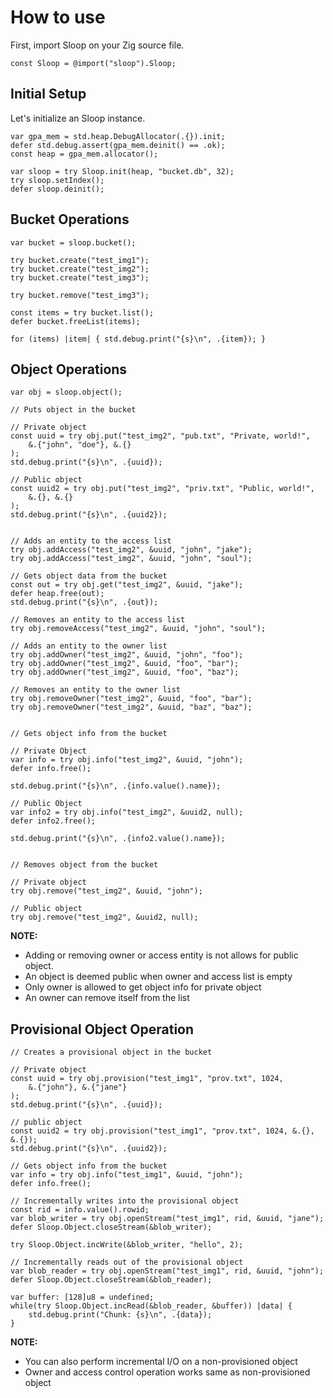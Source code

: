 # How to use

First, import Sloop on your Zig source file.

```zig
const Sloop = @import("sloop").Sloop;
```

## Initial Setup

Let's initialize an Sloop instance.

```zig
var gpa_mem = std.heap.DebugAllocator(.{}).init;
defer std.debug.assert(gpa_mem.deinit() == .ok);
const heap = gpa_mem.allocator();

var sloop = try Sloop.init(heap, "bucket.db", 32);
try sloop.setIndex();
defer sloop.deinit();
```

## Bucket Operations

```zig
var bucket = sloop.bucket();

try bucket.create("test_img1");
try bucket.create("test_img2");
try bucket.create("test_img3");

try bucket.remove("test_img3");

const items = try bucket.list();
defer bucket.freeList(items);

for (items) |item| { std.debug.print("{s}\n", .{item}); }
```

## Object Operations

```zig
var obj = sloop.object();

// Puts object in the bucket

// Private object
const uuid = try obj.put("test_img2", "pub.txt", "Private, world!",
    &.{"john", "doe"}, &.{}
);
std.debug.print("{s}\n", .{uuid});

// Public object
const uuid2 = try obj.put("test_img2", "priv.txt", "Public, world!",
    &.{}, &.{}
);
std.debug.print("{s}\n", .{uuid2});


// Adds an entity to the access list
try obj.addAccess("test_img2", &uuid, "john", "jake");
try obj.addAccess("test_img2", &uuid, "john", "soul");

// Gets object data from the bucket
const out = try obj.get("test_img2", &uuid, "jake");
defer heap.free(out);
std.debug.print("{s}\n", .{out});

// Removes an entity to the access list
try obj.removeAccess("test_img2", &uuid, "john", "soul");

// Adds an entity to the owner list
try obj.addOwner("test_img2", &uuid, "john", "foo");
try obj.addOwner("test_img2", &uuid, "foo", "bar");
try obj.addOwner("test_img2", &uuid, "foo", "baz");

// Removes an entity to the owner list
try obj.removeOwner("test_img2", &uuid, "foo", "bar");
try obj.removeOwner("test_img2", &uuid, "baz", "baz");


// Gets object info from the bucket

// Private Object
var info = try obj.info("test_img2", &uuid, "john");
defer info.free();

std.debug.print("{s}\n", .{info.value().name});

// Public Object
var info2 = try obj.info("test_img2", &uuid2, null);
defer info2.free();

std.debug.print("{s}\n", .{info2.value().name});


// Removes object from the bucket

// Private object
try obj.remove("test_img2", &uuid, "john");

// Public object
try obj.remove("test_img2", &uuid2, null);
```

**NOTE:**

- Adding or removing owner or access entity is not allows for public object.
- An object is deemed public when owner and access list is empty
- Only owner is allowed to get object info for private object
- An owner can remove itself from the list

## Provisional Object Operation

```zig
// Creates a provisional object in the bucket

// Private object
const uuid = try obj.provision("test_img1", "prov.txt", 1024,
    &.{"john"}, &.{"jane"}
);
std.debug.print("{s}\n", .{uuid});

// public object
const uuid2 = try obj.provision("test_img1", "prov.txt", 1024, &.{}, &.{});
std.debug.print("{s}\n", .{uuid2});

// Gets object info from the bucket
var info = try obj.info("test_img1", &uuid, "john");
defer info.free();

// Incrementally writes into the provisional object
const rid = info.value().rowid;
var blob_writer = try obj.openStream("test_img1", rid, &uuid, "jane");
defer Sloop.Object.closeStream(&blob_writer);

try Sloop.Object.incWrite(&blob_writer, "hello", 2);

// Incrementally reads out of the provisional object
var blob_reader = try obj.openStream("test_img1", rid, &uuid, "john");
defer Sloop.Object.closeStream(&blob_reader);

var buffer: [128]u8 = undefined;
while(try Sloop.Object.incRead(&blob_reader, &buffer)) |data| {
    std.debug.print("Chunk: {s}\n", .{data});
}
```

**NOTE:**

- You can also perform incremental I/O on a non-provisioned object
- Owner and access control operation works same as non-provisioned object